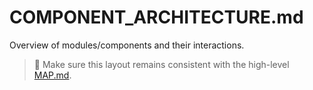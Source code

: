 # COMPONENT_ARCHITECTURE.md

Overview of modules/components and their interactions.


> 🔁 Make sure this layout remains consistent with the high-level [MAP.md](../blueprint/MAP.md).
